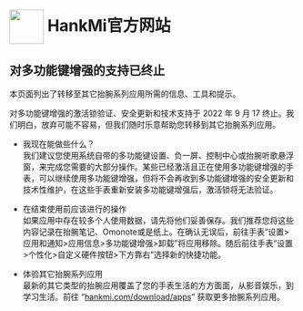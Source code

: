 
# [<img src="https://www.hankmi.com/favicon.ico" width="60" height="60" align="center" />](https://www.hankmi.com) HankMi官方网站

## 对多功能键增强的支持已终止
本页面列出了转移至其它抬腕系列应用所需的信息、工具和提示。  
  
对多功能键增强的激活锁验证、安全更新和技术支持于 2022 年 9 月 17 终止。我们明白，放弃可能不容易，但我们随时乐意帮助您转移到其它抬腕系列应用。  
  
* 我现在能做些什么？  
我们建议您使用系统自带的多功能键设置、负一屏、控制中心或抬腕听歌悬浮窗，来完成您需要的大部分操作。某些已经激活且正在使用多功能键增强的手表，可以继续使用多功能键增强，但将不会再收到多功能键增强的安全更新和技术性维护，在这些手表重新安装多功能键增强后，激活锁将无法验证。

* 在结束使用前应该进行的操作  
如果应用中存在较多个人使用数据，请先将他们妥善保存。我们推荐您将这些内容记录在抬腕笔记、Omonote或是纸上。在确认无误后，前往手表“设置>应用和通知>应用信息>多功能键增强>卸载”将应用移除。随后前往手表“设置>个性化>自定义硬件按钮>下方靠右”选择新的快捷功能。

* 体验其它抬腕系列应用  
最新的其它类型的抬腕应用覆盖了您的手表生活的方方面面，从影音娱乐，到学习生活。前往 “[hankmi.com/download/apps](apps.md)” 获取更多抬腕系列应用。
